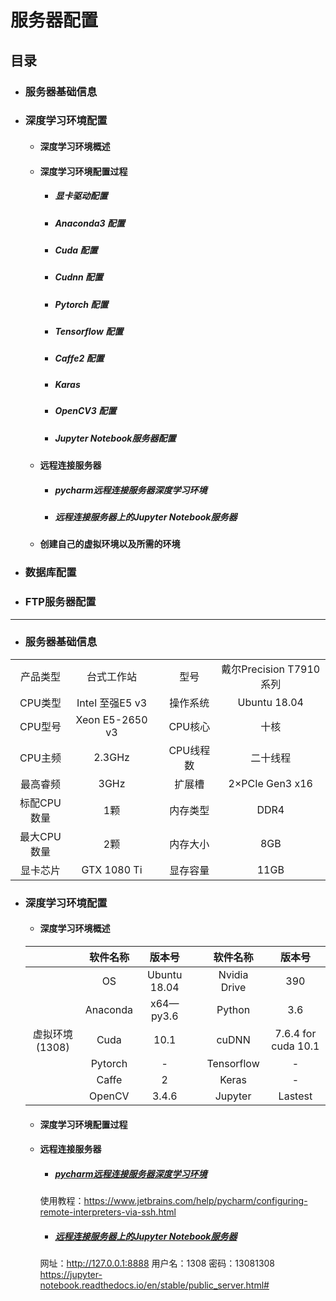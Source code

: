 # 服务器配置
## 目录
* ### 服务器基础信息
* ### 深度学习环境配置
   * #### 深度学习环境概述
   * #### 深度学习环境配置过程
      * ##### 显卡驱动配置
      * ##### Anaconda3 配置
      * ##### Cuda 配置
      * ##### Cudnn 配置
      * ##### Pytorch 配置
      * ##### Tensorflow 配置
      * ##### Caffe2 配置
      * ##### Karas
      * ##### OpenCV3 配置
      * ##### Jupyter Notebook服务器配置
   * #### 远程连接服务器
      * ##### pycharm远程连接服务器深度学习环境
      * ##### 远程连接服务器上的Jupyter Notebook服务器
   * #### 创建自己的虚拟环境以及所需的环境
* ### 数据库配置
* ### FTP服务器配置

<hr>

* ### 服务器基础信息

|    |    |    |    |   |
|    :----:    |  :----:  |  :----:  |  :----:  |  :----:  |
|  产品类型  |  台式工作站  |    | 型号   |  戴尔Precision T7910 系列  |
|  CPU类型  |  Intel 至强E5 v3  |    | 操作系统   |  Ubuntu 18.04  |
|  CPU型号  |  Xeon E5-2650 v3  |    | CPU核心   |  十核  |
|  CPU主频  |  2.3GHz  |    | CPU线程数   |  二十线程  |
|  最高睿频  |  3GHz  |    | 扩展槽   |  2×PCIe Gen3 x16  |
|  标配CPU数量  |  1颗  |    | 内存类型   |  DDR4  |
|  最大CPU数量  |  2颗  |    | 内存大小   |  8GB  |
|  显卡芯片  |  GTX 1080 Ti |    | 显存容量   |  11GB  |


* ### 深度学习环境配置
   * #### 深度学习环境概述
   |                |  软件名称  | 版本号   |    | 软件名称   | 版本号  |
   |     :----:     |   :----:    |  :----:  |  :----:  |  :----:  |  :----:  |
   |                |  OS  |  Ubuntu 18.04  |    | Nvidia Drive   |  390  |
   |                |  Anaconda  |  x64—py3.6  |    | Python   |  3.6  |
   | 虚拟环境(1308)  |  Cuda  |  10.1  |    | cuDNN   |  7.6.4 for cuda 10.1  |
   |                |  Pytorch  |  -  |    | Tensorflow   |  -  |
   |                |  Caffe  |  2  |    | Keras   |  -  |
   |                |  OpenCV  |  3.4.6  |    | Jupyter   |  Lastest  |

    * #### 深度学习环境配置过程
    * #### 远程连接服务器
        * ##### [pycharm远程连接服务器深度学习环境](https://www.jetbrains.com/help/pycharm/configuring-remote-interpreters-via-ssh.html)
        使用教程：https://www.jetbrains.com/help/pycharm/configuring-remote-interpreters-via-ssh.html
        * ##### [远程连接服务器上的Jupyter Notebook服务器](https://jupyter-notebook.readthedocs.io/en/stable/public_server.html#)
        网址：http://127.0.0.1:8888
        用户名：1308
        密码：13081308
        https://jupyter-notebook.readthedocs.io/en/stable/public_server.html#